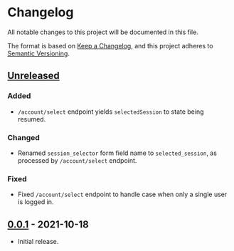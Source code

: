 # Changelog
All notable changes to this project will be documented in this file.

The format is based on [Keep a Changelog](https://keepachangelog.com/en/1.0.0/),
and this project adheres to [Semantic Versioning](https://semver.org/spec/v2.0.0.html).

## [Unreleased]
### Added
- `/account/select` endpoint yields `selectedSession` to state being resumed.

### Changed
- Renamed `session_selector` form field name to `selected_session`, as processed
by `/account/select` endpoint.

### Fixed
- Fixed `/account/select` endpoint to handle case when only a single user is
logged in.

## [0.0.1] - 2021-10-18

- Initial release.

[Unreleased]: https://github.com/authnomicon/account/compare/v0.0.1...HEAD
[0.0.1]: https://github.com/authnomicon/account/releases/tag/v0.0.1

